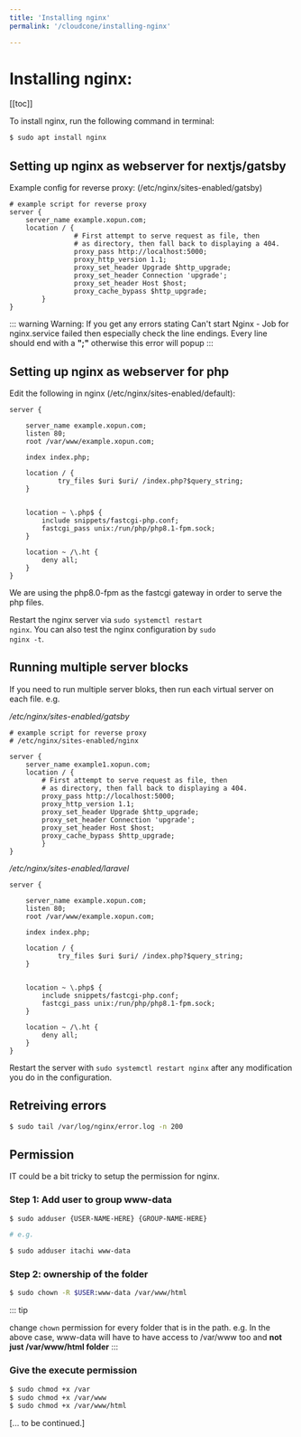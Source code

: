 ```yaml
---
title: 'Installing nginx'
permalink: '/cloudcone/installing-nginx'

---
```


# Installing nginx: 



[[toc]]

To install nginx, run the following command in terminal:

```bash
$ sudo apt install nginx
```

## Setting up nginx as webserver for nextjs/gatsby


Example config for reverse proxy: (/etc/nginx/sites-enabled/gatsby)

```nginx
# example script for reverse proxy
server {
	server_name example.xopun.com;
	location / {
                # First attempt to serve request as file, then
                # as directory, then fall back to displaying a 404.
                proxy_pass http://localhost:5000;
                proxy_http_version 1.1;
                proxy_set_header Upgrade $http_upgrade;
                proxy_set_header Connection 'upgrade';
                proxy_set_header Host $host;
                proxy_cache_bypass $http_upgrade;
        }
}

```

::: warning Warning:
If you get any errors stating Can't start Nginx - Job for nginx.service failed then especially check the line endings. Every line should end with a **";"**  otherwise this error will popup
:::

## Setting up nginx as webserver for php

Edit the following in nginx (/etc/nginx/sites-enabled/default):

```nginx
server {

    server_name example.xopun.com;
    listen 80;
    root /var/www/example.xopun.com;

    index index.php;

    location / {
            try_files $uri $uri/ /index.php?$query_string;
    }


    location ~ \.php$ {
        include snippets/fastcgi-php.conf;
        fastcgi_pass unix:/run/php/php8.1-fpm.sock;
    }

    location ~ /\.ht {
        deny all;
    }
}
```

We are using the php8.0-fpm as the fastcgi gateway in order to serve the php files.

Restart the nginx server via <code>sudo systemctl restart nginx</code>. You can also test the nginx configuration by <code>sudo nginx -t</code>.

## Running multiple server blocks

If you need to run multiple server bloks, then run each virtual server on each file. e.g. 

*/etc/nginx/sites-enabled/gatsby*

```nginx
# example script for reverse proxy
# /etc/nginx/sites-enabled/nginx

server {
	server_name example1.xopun.com;
	location / {
        # First attempt to serve request as file, then
        # as directory, then fall back to displaying a 404.
        proxy_pass http://localhost:5000;
        proxy_http_version 1.1;
        proxy_set_header Upgrade $http_upgrade;
        proxy_set_header Connection 'upgrade';
        proxy_set_header Host $host;
        proxy_cache_bypass $http_upgrade;
        }
}
```

*/etc/nginx/sites-enabled/laravel*

```nginx
server {

    server_name example.xopun.com;
    listen 80;
    root /var/www/example.xopun.com;

    index index.php;

    location / {
            try_files $uri $uri/ /index.php?$query_string;
    }


    location ~ \.php$ {
        include snippets/fastcgi-php.conf;
        fastcgi_pass unix:/run/php/php8.1-fpm.sock;
    }

    location ~ /\.ht {
        deny all;
    }
}   
```

Restart the server with <code>sudo systemctl restart nginx</code> after any modification you do in the configuration.

## Retreiving errors

```bash
$ sudo tail /var/log/nginx/error.log -n 200
```

## Permission

IT could be a bit tricky to setup the permission for nginx.

### Step 1: Add user to group www-data

```bash
$ sudo adduser {USER-NAME-HERE} {GROUP-NAME-HERE}

# e.g. 

$ sudo adduser itachi www-data
```

### Step 2: ownership of the folder

```bash 
$ sudo chown -R $USER:www-data /var/www/html
```

::: tip

change `chown` permission for every folder that is in the path. e.g. In the above case, www-data will have to have access to /var/www too and **not just /var/www/html folder**
:::

### Give the execute permission

```bash
$ sudo chmod +x /var
$ sudo chmod +x /var/www
$ sudo chmod +x /var/www/html
```
[... to be continued.]
